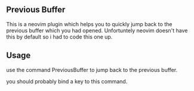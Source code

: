 ## Previous Buffer

This is a neovim plugin which helps you to quickly jump back to the previous buffer which you had opened.
Unfortuntely neovim doesn't have this by default so i had to code this one up.

## Usage

use the command PreviousBuffer to jump back to the previous buffer.

you should probably bind a key to this command.

